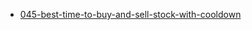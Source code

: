- [045-best-time-to-buy-and-sell-stock-with-cooldown](https://leetcode.com/problems/best-time-to-buy-and-sell-stock-with-cooldown/)